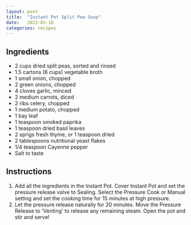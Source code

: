 ```yaml
---
layout: post
title:  "Instant Pot Split Pea Soup"
date:   2023-03-18
categories: recipes
---
```

Ingredients
--
* 2 cups dried split peas, sorted and rinsed
* 1.5 cartons (6 cups) vegetable broth
* 1 small onion, chopped
* 2 green onions, chopped
* 4 cloves garlic, minced
* 2 medium carrots, diced
* 2 ribs celery, chopped
* 1 medium potato, chopped
* 1 bay leaf
* 1 teaspoon smoked paprika
* 1 teaspoon dried basil leaves
* 2 sprigs fresh thyme, or 1 teaspoon dried
* 2 tablespoons nutritional yeast flakes
* 1/4 teaspoon Cayenne pepper
* Salt to taste

Instructions
--
1. Add all the ingredients in the Instant Pot. Cover Instant Pot and set the pressure release valve to Sealing. Select the Pressure Cook or Manual setting and set the cooking time for 15 minutes at high pressure.
2. Let the pressure release naturally for 20 minutes. Move the Pressure Release to 'Venting' to release any remaining steam. Open the pot and stir and serve!
